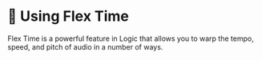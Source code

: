 # 💪 Using Flex Time

Flex Time is a powerful feature in Logic that allows you to warp the tempo, speed, and pitch of audio in a number of ways.
